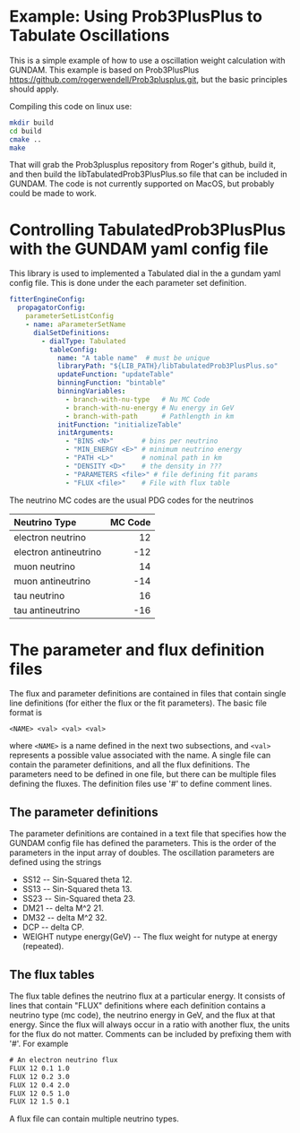 # Example: Using Prob3PlusPlus to Tabulate Oscillations

This is a simple example of how to use a oscillation weight calculation with GUNDAM.  This example is based on Prob3PlusPlus https://github.com/rogerwendell/Prob3plusplus.git, but the basic principles should apply.

Compiling this code on linux use:

```bash
mkdir build
cd build
cmake ..
make
```

That will grab the Prob3plusplus repository from Roger's github, build it, and then build the libTabulatedProb3PlusPlus.so file that can be included in GUNDAM.  The code is not currently supported on MacOS, but probably could be made to work.

# Controlling TabulatedProb3PlusPlus with the GUNDAM yaml config file

This library is used to implemented a Tabulated dial in the a gundam yaml config file.  This is done under the each parameter set definition.

```yaml
fitterEngineConfig:
  propagatorConfig:
    parameterSetListConfig
    - name: aParameterSetName
      dialSetDefinitions:
        - dialType: Tabulated
          tableConfig:
            name: "A table name"  # must be unique
            libraryPath: "${LIB_PATH}/libTabulatedProb3PlusPlus.so"
            updateFunction: "updateTable"
            binningFunction: "bintable"
            binningVariables:
              - branch-with-nu-type   # Nu MC Code
              - branch-with-nu-energy # Nu energy in GeV
              - branch-with-path      # Pathlength in km
            initFunction: "initializeTable"
            initArguments:
              - "BINS <N>"       # bins per neutrino
              - "MIN_ENERGY <E>" # minimum neutrino energy
              - "PATH <L>"       # nominal path in km
              - "DENSITY <D>"    # the density in ???
              - "PARAMETERS <file>" # file defining fit params
              - "FLUX <file>"    # File with flux table
```

The neutrino MC codes are the usual PDG codes for the neutrinos


| Neutrino Type         | MC Code |
|:----------------------|--------:|
| electron neutrino     |      12 |
| electron antineutrino |     -12 |
| muon neutrino         |      14 |
| muon antineutrino     |     -14 |
| tau neutrino          |      16 |
| tau antineutrino      |     -16 |

# The parameter and flux definition files

The flux and parameter definitions are contained in files that contain single line definitions (for either the flux or the fit parameters).  The basic file format is

```
<NAME> <val> <val> <val>
```

where `<NAME>` is a name defined in the next two subsections, and `<val>`
represents a possible value associated with the name.  A single file can
contain the parameter definitions, and all the flux definitions.  The
parameters need to be defined in one file, but there can be multiple files
defining the fluxes. The definition files use '#' to define comment lines.

## The parameter definitions

The parameter definitions are contained in a text file that specifies how the GUNDAM config file has defined the parameters.  This is the order of the parameters in the input array of doubles.  The oscillation parameters are defined using the strings

* SS12    -- Sin-Squared theta 12.
* SS13    -- Sin-Squared theta 13.
* SS23    -- Sin-Squared theta 23.
* DM21    -- delta M^2 21.
* DM32    -- delta M^2 32.
* DCP     -- delta CP.
* WEIGHT nutype energy(GeV)  -- The flux weight for nutype at energy (repeated).

## The flux tables

The flux table defines the neutrino flux at a particular energy.  It
consists of lines that contain "FLUX" definitions where each definition
contains a neutrino type (mc code), the neutrino energy in GeV, and the
flux at that energy.  Since the flux will always occur in a ratio with
another flux, the units for the flux do not matter.  Comments can be
included by prefixing them with '#'.  For example

```txt
# An electron neutrino flux
FLUX 12 0.1 1.0
FLUX 12 0.2 3.0
FLUX 12 0.4 2.0
FLUX 12 0.5 1.0
FLUX 12 1.5 0.1
```

A flux file can contain multiple neutrino types.
